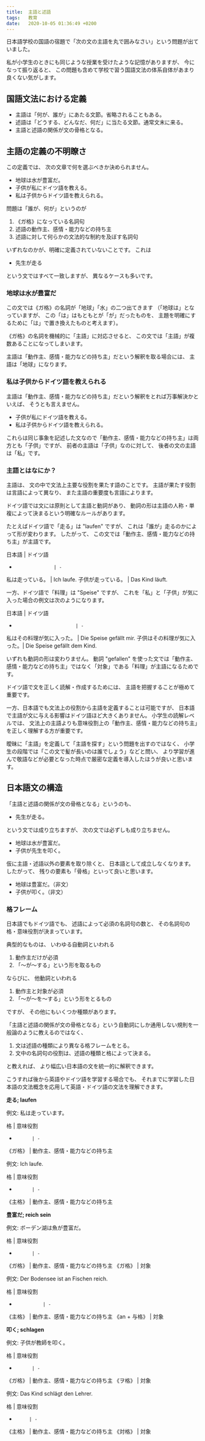 ```yaml
---
title:  主語と述語
tags:	教育
date:	2020-10-05 01:36:49 +0200
---
```

日本語学校の国語の宿題で「次の文の主語を丸で囲みなさい」という問題が出ていました。

私が小学生のときにも同じような授業を受けたような記憶がありますが、
今になって振り返ると、
この問題も含めて学校で習う国語文法の体系自体があまり良くない気がします。

## 国語文法における定義

* 主語は「何が、誰が」にあたる文節。省略されることもある。
* 述語は「どうする、どんなだ、何だ」に当たる文節。通常文末に来る。
* 主語と述語の関係が文の骨格となる。

## 主語の定義の不明瞭さ

この定義では、
次の文章で何を選ぶべきか決められません。

* 地球は水が豊富だ。
* 子供が私にドイツ語を教える。
* 私は子供からドイツ語を教えられる。

問題は「誰が、何が」というのが

1. 《ガ格》になっている名詞句
1. 述語の動作主、感情・能力などの持ち主
1. 述語に対して何らかの文法的な制約を及ぼす名詞句

いずれなのかが、明確に定義されていないことです。
これは

* 先生が走る

という文ではすべて一致しますが、
異なるケースも多いです。

### 地球は水が豊富だ

この文では《ガ格》の名詞が「地球」「水」の二つ出てきます
（「地球は」となっていますが、
この「は」はもともとが「が」だったものを、
主題を明確にするために「は」で置き換えたものと考えます）。

《ガ格》の名詞を機械的に「主語」に対応させると、
この文では「主語」が複数あることになってしまいます。

主語は「動作主、感情・能力などの持ち主」だという解釈を取る場合には、
主語は「地球」になります。

### 私は子供からドイツ語を教えられる

主語は「動作主、感情・能力などの持ち主」だという解釈をとれば万事解決かといえば、
そうとも言えません。

* 子供が私にドイツ語を教える。
* 私は子供からドイツ語を教えられる。

これらは同じ事象を記述した文なので「動作主、感情・能力などの持ち主」は両方とも「子供」ですが、
前者の主語は「子供」なのに対して、
後者の文の主語は「私」です。

### 主語とはなにか？

主語は、
文の中で文法上主要な役割を果たす語のことです。
主語が果たす役割は言語によって異なり、
また主語の重要度も言語によります。

ドイツ語では文には原則として主語と動詞があり、
動詞の形は主語の人称・単複によって決まるという明確なルールがあります。

たとえばドイツ語で「走る」は "laufen" ですが、
これは「誰が」走るのかによって形が変わります。
したがって、
この文では「動作主、感情・能力などの持ち主」が主語です。

日本語              | ドイツ語
-                   | -
私は走っている。    | Ich laufe.
子供が走っている。  | Das Kind läuft.

一方、ドイツ語で「料理」は "Speise" ですが、
これを「私」と「子供」が気に入った場合の例文は次のようになります。

日本語                      | ドイツ語
-                           | -
私はその料理が気に入った。  | Die Speise gefällt mir.
子供はその料理が気に入った。| Die Speise gefällt dem Kind.

いずれも動詞の形は変わりません。
動詞 "gefallen" を使った文では「動作主、感情・能力などの持ち主」ではなく「対象」である「料理」が主語になるためです。

ドイツ語で文を正しく読解・作成するためには、
主語を把握することが極めて重要です。

一方、日本語でも文法上の役割から主語を定義することは可能ですが、
日本語で主語が文に与える影響はドイツ語ほど大きくありません。
小学生の読解レベルでは、
文法上の主語よりも意味役割上の「動作主、感情・能力などの持ち主」を正しく理解する方が重要です。

曖昧に「主語」を定義して「主語を探す」という問題を出すのではなく、
小学生の段階では「この文で髪が長いのは誰でしょう」などと問い、
より学習が進んで敬語などが必要となった時点で厳密な定義を導入したほうが良いと思います。

## 日本語文の構造

「主語と述語の関係が文の骨格となる」というのも、

* 先生が走る。

という文では成り立ちますが、
次の文では必ずしも成り立ちません。

* 地球は水が豊富だ。
* 子供が先生を叩く。

仮に主語・述語以外の要素を取り除くと、
日本語として成立しなくなります。
したがって、
残りの要素も「骨格」といって良いと思います。

* 地球は豊富だ。（非文）
* 子供が叩く。（非文）

### 格フレーム

日本語でもドイツ語でも、
述語によって必須の名詞句の数と、
その名詞句の格・意味役割が決まっています。

典型的なものは、
いわゆる自動詞といわれる

1. 動作主だけが必須
1. 「〜が〜する」という形を取るもの

ならびに、
他動詞といわれる

1. 動作主と対象が必須
1. 「〜が〜を〜する」という形をとるもの

ですが、
その他にもいくつか種類があります。

「主語と述語の関係が文の骨格となる」という自動詞にしか通用しない規則を一般論のように教えるのではなく、

1. 文は述語の種類により異なる格フレームをとる。
2. 文中の名詞句の役割は、述語の種類と格によって決まる。

と教えれば、
より幅広い日本語の文を統一的に解釈できます。

こうすれば後から英語やドイツ語を学習する場合でも、
それまでに学習した日本語の文法概念を応用して英語・ドイツ語の文法を理解できます。

**走る; laufen**

例文: 私は走っています。

格          | 意味役割
-           | -
《ガ格》    | 動作主、感情・能力などの持ち主

例文: Ich laufe.

格          | 意味役割
-           | -
《主格》    | 動作主、感情・能力などの持ち主

**豊富だ; reich sein**

例文: ボーデン湖は魚が豊富だ。

格          | 意味役割
-           | -
《ガ格》    | 動作主、感情・能力などの持ち主
《ガ格》    | 対象

例文: Der Bodensee ist an Fischen reich.

格              | 意味役割
-               | -
《主格》        | 動作主、感情・能力などの持ち主
《an + 与格》   | 対象

**叩く; schlagen**

例文: 子供が教師を叩く。

格          | 意味役割
-           | -
《ガ格》    | 動作主、感情・能力などの持ち主
《ヲ格》    | 対象

例文: Das Kind schlägt den Lehrer.

格         | 意味役割
-          | -
《主格》   | 動作主、感情・能力などの持ち主
《対格》   | 対象
